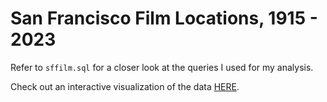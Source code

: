 # San Francisco Film Locations, 1915 - 2023

Refer to `sffilm.sql` for a closer look at the queries I used for my analysis.

Check out an interactive visualization of the data [HERE](https://public.tableau.com/app/profile/katelyn.mueller.mclean/viz/SanFranciscoFilmingLocations/Dashboard1).
